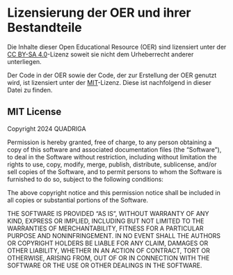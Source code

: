 # Lizensierung der OER und ihrer Bestandteile
Die Inhalte dieser Open Educational Resource (OER) sind lizensiert unter der [CC BY-SA 4.0](https://creativecommons.org/licenses/by-sa/4.0/)-Lizenz soweit sie nicht dem Urheberrecht anderer unterliegen.

Der Code in der OER sowie der Code, der zur Erstellung der OER genutzt wird, ist lizensiert unter der [MIT](https://opensource.org/license/mit)-Lizenz. Diese ist nachfolgend in dieser Datei zu finden.

## MIT License
Copyright 2024 QUADRIGA

Permission is hereby granted, free of charge, to any person obtaining a copy of this software and associated documentation files (the “Software”), to deal in the Software without restriction, including without limitation the rights to use, copy, modify, merge, publish, distribute, sublicense, and/or sell copies of the Software, and to permit persons to whom the Software is furnished to do so, subject to the following conditions:

The above copyright notice and this permission notice shall be included in all copies or substantial portions of the Software.

THE SOFTWARE IS PROVIDED “AS IS”, WITHOUT WARRANTY OF ANY KIND, EXPRESS OR IMPLIED, INCLUDING BUT NOT LIMITED TO THE WARRANTIES OF MERCHANTABILITY, FITNESS FOR A PARTICULAR PURPOSE AND NONINFRINGEMENT. IN NO EVENT SHALL THE AUTHORS OR COPYRIGHT HOLDERS BE LIABLE FOR ANY CLAIM, DAMAGES OR OTHER LIABILITY, WHETHER IN AN ACTION OF CONTRACT, TORT OR OTHERWISE, ARISING FROM, OUT OF OR IN CONNECTION WITH THE SOFTWARE OR THE USE OR OTHER DEALINGS IN THE SOFTWARE.

